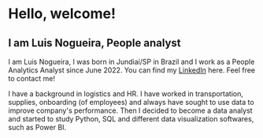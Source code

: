 # Hello, welcome! 
## I am Luis Nogueira, People analyst

I am Luis Nogueira, I was born in Jundiaí/SP in Brazil and I work as a People Analytics Analyst since June 2022. You can find my [LinkedIn](https://www.linkedin.com/in/luis-fnogueira/) here. Feel free to contact me!

I have a background in logistics and HR. I have worked in transportation, supplies, onboarding (of employees) and always have sought to use data to improve company's performance. Then I decided to become a data analyst and started to study Python, SQL and different data visualization softwares, such as Power BI.

